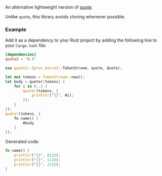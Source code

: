 An alternative lightweight version of [quote](https://github.com/dtolnay/quote).

Unlike `quote`, this library avoids cloning whenever possible. 


### Example

Add it as a dependency to your Rust project by adding the following line to your `Cargo.toml` file:

```toml
[dependencies]
quote2 = "0.5"
```


```rust
use quote2::{proc_macro2::TokenStream, quote, Quote};

let mut tokens = TokenStream::new();
let body = quote(|tokens| {
    for i in 0..3 {
        quote!(tokens, {
            println!("{}", #i);
        });
    }
});
quote!(tokens, {
    fn name() {
        #body
    }
});
```

Generated code:

```rust
fn name() {
    println!("{}", 0i32);
    println!("{}", 1i32);
    println!("{}", 2i32);
}
```